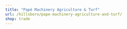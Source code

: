 ```yaml
---
title: "Papé Machinery Agriculture & Turf"
url: /hillsboro/pape-machinery-agriculture-and-turf/
shop: trade
---
```

